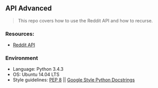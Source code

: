 ## API Advanced
> This repo covers how to use the Reddit API and how to recurse.

### Resources:
* [Reddit API](https://www.reddit.com/dev/api/)

### Environment
* Language: Python 3.4.3
* OS: Ubuntu 14.04 LTS
* Style guidelines: [PEP 8](https://www.python.org/dev/peps/pep-0008/) || [Google Style Python Docstrings](http://sphinxcontrib-napoleon.readthedocs.io/en/latest/example_google.html)
